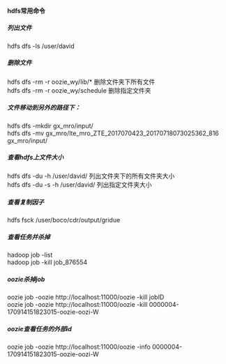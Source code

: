 #### hdfs常用命令

##### 列出文件
hdfs dfs -ls /user/david

##### 删除文件
hdfs dfs -rm -r oozie_wy/lib/*  删除文件夹下所有文件 <br>
hdfs dfs -rm -r oozie_wy/schedule 删除指定文件夹

##### 文件移动到另外的路径下：
hdfs dfs -mkdir gx_mro/input/   <br>
hdfs dfs -mv gx_mro/lte_mro_ZTE_2017070423_20170718073025362_816 gx_mro/input/<br>

##### 查看hdfs上文件大小
hdfs dfs -du -h /user/david/  列出文件夹下的所有文件夹大小<br>
hdfs dfs -du -s -h /user/david/  列出指定文件夹大小

##### 查看复制因子
hdfs fsck /user/boco/cdr/output/gridue

##### 查看任务并杀掉
hadoop job -list  <br>
hadoop job -kill job_876554

##### oozie杀掉job 
oozie job -oozie http://localhost:11000/oozie -kill jobID  <br>
oozie job -oozie http://localhost:11000/oozie -kill 0000004-170914151823015-oozie-oozi-W

##### oozie查看任务的外部id
oozie job -oozie http://localhost:11000/oozie -info 0000004-170914151823015-oozie-oozi-W